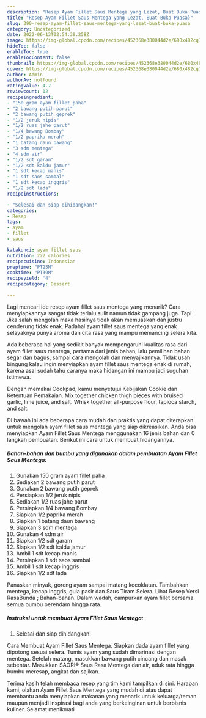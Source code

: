 ```yaml
---
description: "Resep Ayam Fillet Saus Mentega yang Lezat, Buat Buka Puasa}"
title: "Resep Ayam Fillet Saus Mentega yang Lezat, Buat Buka Puasa}"
slug: 390-resep-ayam-fillet-saus-mentega-yang-lezat-buat-buka-puasa
category: Uncategorized
date: 2022-06-13T02:54:39.258Z
image: https://img-global.cpcdn.com/recipes/452368e380044d2e/680x482cq70/ayam-fillet-saus-mentega-foto-resep-utama.jpg
hideToc: false
enableToc: true
enableTocContent: false
thumbnail: https://img-global.cpcdn.com/recipes/452368e380044d2e/680x482cq70/ayam-fillet-saus-mentega-foto-resep-utama.jpg
cover: https://img-global.cpcdn.com/recipes/452368e380044d2e/680x482cq70/ayam-fillet-saus-mentega-foto-resep-utama.jpg
author: Admin
authorAv: notfound
ratingvalue: 4.7
reviewcount: 12
recipeingredient:
- "150 gram ayam fillet paha"
- "2 bawang putih parut"
- "2 bawang putih geprek"
- "1/2 jeruk nipis"
- "1/2 ruas jahe parut"
- "1/4 bawang Bombay"
- "1/2 paprika merah"
- "1 batang daun bawang"
- "3 sdm mentega"
- "4 sdm air"
- "1/2 sdt garam"
- "1/2 sdt kaldu jamur"
- "1 sdt kecap manis"
- "1 sdt saos sambal"
- "1 sdt kecap inggris"
- "1/2 sdt lada"
recipeinstructions:

- "Selesai dan siap dihidangkan!"
categories:
- Resep
tags:
- ayam
- fillet
- saus

katakunci: ayam fillet saus 
nutrition: 222 calories
recipecuisine: Indonesian
preptime: "PT25M"
cooktime: "PT39M"
recipeyield: "4"
recipecategory: Dessert

---
```



Lagi mencari ide resep ayam fillet saus mentega yang menarik? Cara menyiapkannya sangat tidak terlalu sulit namun tidak gampang juga. Tapi Jika salah mengolah maka hasilnya tidak akan memuaskan dan justru cenderung tidak enak. Padahal ayam fillet saus mentega yang enak selayaknya punya aroma dan cita rasa yang mampu memancing selera kita.


Ada beberapa hal yang sedikit banyak mempengaruhi kualitas rasa dari ayam fillet saus mentega, pertama dari jenis bahan, lalu pemilihan bahan segar dan bagus, sampai cara mengolah dan menyajikannya. Tidak usah bingung kalau ingin menyiapkan ayam fillet saus mentega enak di rumah, karena asal sudah tahu caranya maka hidangan ini mampu jadi suguhan istimewa.

Dengan memakai Cookpad, kamu menyetujui Kebijakan Cookie dan Ketentuan Pemakaian. Mix together chicken thigh pieces with bruised garlic, lime juice, and salt. Whisk together all-purpose flour, tapioca starch, and salt.


Di bawah ini ada beberapa cara mudah dan praktis yang dapat diterapkan untuk mengolah ayam fillet saus mentega yang siap dikreasikan. Anda bisa menyiapkan Ayam Fillet Saus Mentega menggunakan 16 jenis bahan dan 0 langkah pembuatan. Berikut ini cara untuk membuat hidangannya.

<!--inarticleads1-->

##### Bahan-bahan dan bumbu yang digunakan dalam pembuatan Ayam Fillet Saus Mentega:

1. Gunakan 150 gram ayam fillet paha
1. Sediakan 2 bawang putih parut
1. Gunakan 2 bawang putih geprek
1. Persiapkan 1/2 jeruk nipis
1. Sediakan 1/2 ruas jahe parut
1. Persiapkan 1/4 bawang Bombay
1. Siapkan 1/2 paprika merah
1. Siapkan 1 batang daun bawang
1. Siapkan 3 sdm mentega
1. Gunakan 4 sdm air
1. Siapkan 1/2 sdt garam
1. Siapkan 1/2 sdt kaldu jamur
1. Ambil 1 sdt kecap manis
1. Persiapkan 1 sdt saos sambal
1. Ambil 1 sdt kecap inggris
1. Siapkan 1/2 sdt lada


Panaskan minyak, goreng ayam sampai matang kecoklatan. Tambahkan mentega, kecap inggris, gula pasir dan Saus Tiram Selera. Lihat Resep Versi RasaBunda ; Bahan-bahan. Dalam wadah, campurkan ayam fillet bersama semua bumbu perendam hingga rata. 

<!--inarticleads2-->

##### Instruksi untuk membuat Ayam Fillet Saus Mentega:


1. Selesai dan siap dihidangkan!

Cara Membuat Ayam Fillet Saus Mentega. Siapkan dada ayam fillet yang dipotong sesuai selera. Tumis ayam yang sudah dimarinasi dengan mentega. Setelah matang, masukkan bawang putih cincang dan masak sebentar. Masukkan SAORI® Saus Rasa Mentega dan air, aduk rata hingga bumbu meresap, angkat dan sajikan. 

Terima kasih telah membaca resep yang tim kami tampilkan di sini. Harapan kami, olahan Ayam Fillet Saus Mentega yang mudah di atas dapat membantu anda menyiapkan makanan yang menarik untuk keluarga/teman maupun menjadi inspirasi bagi anda yang berkeinginan untuk berbisnis kuliner. Selamat menikmati
